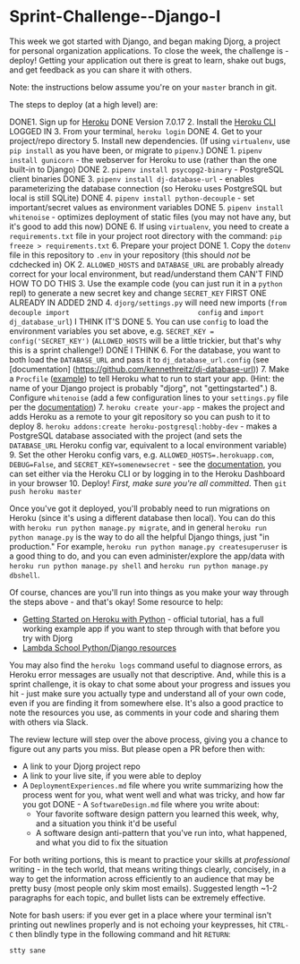 # Sprint-Challenge--Django-I

This week we got started with Django, and began making Djorg, a project for
personal organization applications. To close the week, the challenge is -
deploy! Getting your application out there is great to learn, shake out bugs,
and get feedback as you can share it with others.

Note: the instructions below assume you're on your `master` branch in git.

The steps to deploy (at a high level) are:

DONE1. Sign up for [Heroku](https://www.heroku.com/)
DONE Version 7.0.17 2. Install the [Heroku CLI](https://devcenter.heroku.com/articles/heroku-cli)
LOGGED IN 3. From your terminal, `heroku login`
DONE 4. Get to your project/repo directory
5. Install new dependencies. (If using `virtualenv`, use `pip install` as you have been, or migrate to `pipenv`.)
 DONE   1. `pipenv install gunicorn` - the webserver for Heroku to use (rather than the one built-in to        Django)
 DONE   2. `pipenv install psycopg2-binary` - PostgreSQL client binaries
 DONE   3. `pipenv install dj-database-url` - enables parameterizing the database connection (so Heroku        uses PostgreSQL but local is still SQLite)
 DONE   4. `pipenv install python-decouple` - set important/secret values as environment variables
 DONE   5. `pipenv install whitenoise` - optimizes deployment of static files (you may not have any,           but it's good to add this now)
 DONE   6. If using `virtualenv`, you need to create a `requirements.txt` file in your project root             directory with the command: `pip freeze > requirements.txt`
6. Prepare your project
 DONE   1. Copy the `dotenv` file in this repository to `.env` in your repository (this should *not* be         cdchecked in)
 OK    2. `ALLOWED_HOSTS` and `DATABASE_URL` are probably already correct for your local environment,          but read/understand them
 CAN'T FIND HOW TO DO THIS   3. Use the example code (you can just run it in a `python` repl) to                                     generate a new secret key and change `SECRET_KEY`
 FIRST ONE ALREADY IN ADDED 2ND   4. `djorg/settings.py` will need new imports (`from decouple import                                config` and `import dj_database_url`)
 I THINK IT'S DONE   5. You can use `config` to load the environment variables you set above, e.g.                           `SECRET_KEY = config('SECRET_KEY')` (`ALLOWED_HOSTS` will be a little trickier, but                     that's why this is a sprint challenge!)
 DONE I THINK   6. For the database, you want to both load the `DATABASE_URL` and pass it to                            `dj_database_url.config` (see [documentation]      (https://github.com/kennethreitz/dj-database-url))
    7. Make a `Procfile` ([example](https://github.com/heroku/python-getting-started/blob/master/Procfile)) to tell Heroku what to run to start your app. (Hint: the name of your Django project is probably "djorg", not "gettingstarted".)
    8. Configure `whitenoise` (add a few configuration lines to your `settings.py` file per the [documentation](http://whitenoise.evans.io/en/stable/))
7. `heroku create your-app` - makes the project and adds Heroku as a remote to your git repository so you can push to it to deploy
8. `heroku addons:create heroku-postgresql:hobby-dev` - makes a PostgreSQL database associated with the project (and sets the `DATABASE_URL` Heroku config var, equivalent to a local environment variable)
9. Set the other Heroku config vars, e.g. `ALLOWED_HOSTS=.herokuapp.com`, `DEBUG=False`, and `SECRET_KEY=somenewsecret` - see the [documentation](https://devcenter.heroku.com/articles/config-vars), you can set either via the Heroku CLI or by logging in to the Heroku Dashboard in your browser
10. Deploy! _First, make sure you're all committed_. Then `git push heroku master`

Once you've got it deployed, you'll probably need to run migrations on Heroku
(since it's using a different database then local). You can do this with
`heroku run python manage.py migrate`, and in general
`heroku run python manage.py` is the way to do all the helpful Django things,
just "in production." For example, `heroku run python manage.py createsuperuser`
is a good thing to do, and you can even administer/explore the app/data with
`heroku run python manage.py shell` and `heroku run python manage.py dbshell`.

Of course, chances are you'll run into things as you make your way through the
steps above - and that's okay! Some resource to help:

- [Getting Started on Heroku with Python](https://devcenter.heroku.com/articles/getting-started-with-python#introduction) - official tutorial, has a full working example app if you want to step through with that before you try with Djorg
- [Lambda School Python/Django resources](https://github.com/LambdaSchool/Getting-Started/blob/master/PythonDjango.md)

You may also find the `heroku logs` command useful to diagnose errors, as Heroku
error messages are usually not that descriptive. And, while this is a sprint
challenge, it is okay to chat some about your progress and issues you hit - just
make sure you actually type and understand all of your own code, even if you are
finding it from somewhere else. It's also a good practice to note the resources
you use, as comments in your code and sharing them with others via Slack.

The review lecture will step over the above process, giving you a chance to
figure out any parts you miss. But please open a PR before then with:

- A link to your Djorg project repo
- A link to your live site, if you were able to deploy
- A `DeploymentExperiences.md` file where you write summarizing how the process went for you, what went well and what was tricky, and how far you got
DONE - A `SoftwareDesign.md` file where you write about:
    - Your favorite software design pattern you learned this week, why, and a situation you think it'd be useful
    - A software design anti-pattern that you've run into, what happened, and what you did to fix the situation

For both writing portions, this is meant to practice your skills at
*professional* writing - in the tech world, that means writing things clearly,
concisely, in a way to get the information across efficiently to an audience
that may be pretty busy (most people only skim most emails). Suggested length
~1-2 paragraphs for each topic, and bullet lists can be extremely effective.

Note for bash users: if you ever get in a place where your terminal isn't
printing out newlines properly and is not echoing your keypresses, hit `CTRL-C`
then blindly type in the following command and hit `RETURN`:

```
stty sane
```